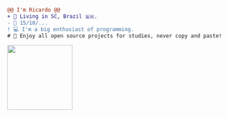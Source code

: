 ```diff
@@ I'm Ricardo @@
+ 📌 Living in SC, Brazil 🇧🇷.
- 📅 15/10/...
! 💻 I'm a big enthusiast of programming.
# 🎈 Enjoy all open source projects for studies, never copy and paste!
```
<img align="center" height="150" src="https://cdn.discordapp.com/emojis/695543515601698878.gif"/>
